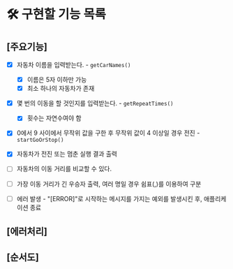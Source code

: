 # 🛠️ 구현할 기능 목록

## [주요기능]

- [x] 자동차 이름을 입력받는다. - `getCarNames()`

  - [x] 이름은 5자 이하만 가능
  - [x] 최소 하나의 자동차가 존재

- [x] 몇 번의 이동을 할 것인지를 입력받는다. - `getRepeatTimes()`

  - [x] 횟수는 자연수여야 함

- [x] 0에서 9 사이에서 무작위 값을 구한 후 무작위 값이 4 이상일 경우 전진 - `startGoOrStop()`

- [x] 자동차가 전진 또는 멈춘 실행 결과 출력

- [ ] 자동차의 이동 거리를 비교할 수 있다.

- [ ] 가장 이동 거리가 긴 우승자 출력, 여러 명일 경우 쉼표(,)를 이용하여 구분

- [ ] 에러 발생 - "[ERROR]"로 시작하는 메시지를 가지는 예외를 발생시킨 후, 애플리케이션 종료

## [에러처리]

## [순서도]

